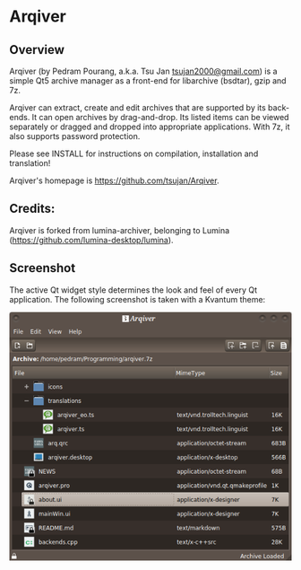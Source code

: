 # Arqiver

## Overview

Arqiver (by Pedram Pourang, a.k.a. Tsu Jan <tsujan2000@gmail.com>) is a simple Qt5 archive manager as a front-end for libarchive (bsdtar), gzip and 7z.

Arqiver can extract, create and edit archives that are supported by its back-ends. It can open archives by drag-and-drop. Its listed items can be viewed separately or dragged and dropped into appropriate applications. With 7z, it also supports password protection.

Please see INSTALL for instructions on compilation, installation and translation!

Arqiver's homepage is <https://github.com/tsujan/Arqiver>.

## Credits:

Arqiver is forked from lumina-archiver, belonging to Lumina (<https://github.com/lumina-desktop/lumina>).

## Screenshot

The active Qt widget style determines the look and feel of every Qt application. The following screenshot is taken with a Kvantum theme:

![Arqiver](data/Arqiver.png?raw=true "Arqiver")
